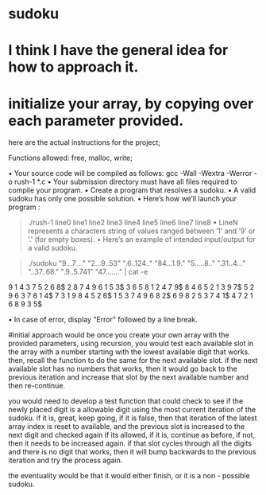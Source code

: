 # sudoku
# I think I have the general idea for how to approach it.  
# initialize your array, by copying over each parameter provided. 

here are the actual instructions for the project;

Functions allowed:
free, malloc, write;

• Your source code will be compiled as follows: gcc -Wall -Wextra -Werror -o
rush-1 *.c
• Your submission directory must have all files required to compile your program.
• Create a program that resolves a sudoku.
• A valid sudoku has only one possible solution.
• Here’s how we’ll launch your program :
> ./rush-1 line0 line1 line2 line3 line4 line5 line6 line7 line8
• LineN represents a characters string of values ranged between ’1’ and ’9’ or ’.’ (for
empty boxes).
• Here’s an example of intended input/output for a valid sudoku.

>./sudoku "9...7...." "2...9..53" ".6..124.." "84...1.9." "5.....8.." ".31..4..." "..37..68."
".9..5.741" "47......." | cat -e

9 1 4 3 7 5 2 6 8$
2 8 7 4 9 6 1 5 3$
3 6 5 8 1 2 4 7 9$
8 4 6 5 2 1 3 9 7$
5 2 9 6 3 7 8 1 4$
7 3 1 9 8 4 5 2 6$
1 5 3 7 4 9 6 8 2$
6 9 8 2 5 3 7 4 1$ 
4 7 2 1 6 8 9 3 5$
>

• In case of error, display "Error" followed by a line break.


#initial approach would be once you create your own array with the provided parameters, using recursion, you would test each available slot in the array with a number starting with the lowest available digit that works.  then, recall the function to do the same for the next available slot.  if the next available slot has no numbers that works, then it would go back to the previous iteration and increase that slot by the next available number and then re-continue. 

you would need to develop a test function that could check to see if the newly placed digit is a allowable digit using the most current iteration of the sudoku.  if it is, great, keep going, if it is false, then that iteration of the latest array index is reset to available, and the previous slot is increased to the next digit and checked again if its allowed, if it is, continue as before, if not, then it needs to be increased again.  if that slot cycles through all the digits and there is no digit that works, then it will bump backwards to the previous iteration and try the process again.

the eventuality would be that it would either finish, or it is a non - possible sudoku.
